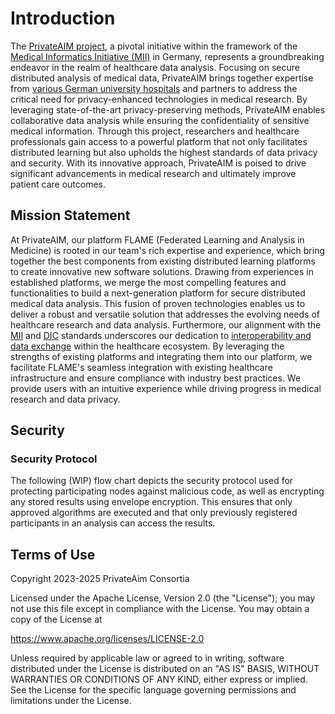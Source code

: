 # Introduction

The [PrivateAIM project](https://privateaim.de/eng/project.html), a pivotal initiative within the framework of the
[Medical Informatics Initiative (MII)](https://www.medizininformatik-initiative.de/de/start)  in Germany,
represents a groundbreaking endeavor in the realm of healthcare data analysis. Focusing on secure distributed analysis
of
medical data, PrivateAIM brings together expertise
from [various German university hospitals](https://privateaim.de/eng/team.html)
and partners to address the critical need for privacy-enhanced technologies in medical research. By leveraging
state-of-the-art privacy-preserving methods, PrivateAIM enables collaborative data analysis while ensuring the
confidentiality
of sensitive medical information. Through this project, researchers and healthcare professionals gain access to a
powerful
platform that not only facilitates distributed learning but also upholds the highest standards of data privacy and
security.
With its innovative approach, PrivateAIM is poised to drive significant advancements in medical research and ultimately
improve patient care outcomes.


[//]: # ([![Overview]&#40;/images/process_images/pht_services.png&#41;]&#40;/images/process_images/pht_services.png&#41;)

## Mission Statement

At PrivateAIM, our platform FLAME (Federated Learning and Analysis in Medicine) is rooted in our team's rich expertise
and experience,
which bring together the best components from existing distributed learning platforms to create innovative new software
solutions.
Drawing from experiences in established platforms, we merge the most compelling features and functionalities to build a
next-generation platform for secure distributed medical data analysis. This fusion of proven technologies enables us to
deliver
a robust and versatile solution that addresses the evolving needs of healthcare research and data analysis.
Furthermore, our alignment with the [MII](https://www.medizininformatik-initiative.de/de/start)
and [DIC](https://www.medizininformatik-initiative.de/de/konsortien/datenintegrationszentren) standards
underscores our dedication
to [interoperability and data exchange](https://www.medizininformatik-initiative.de/en/medical-informatics-initiatives-core-data-set)
within the healthcare ecosystem. By leveraging the strengths of existing platforms and integrating them into our
platform,
we facilitate FLAME's seamless integration with existing healthcare infrastructure and ensure compliance with industry
best practices.
We provide users with an intuitive experience while driving progress in medical research and data privacy.

## Security

### Security Protocol

The following (WIP) flow chart depicts the security protocol used for protecting participating nodes against malicious
code,
as well as encrypting any stored results using envelope encryption.
This ensures that only approved algorithms are executed and that only previously registered participants in an
analysis can access the results.


[//]: # ([![Security Protocol]&#40;/images/process_images/security_protocol.png&#41;]&#40;/images/process_images/security_protocol.png&#41;)

## Terms of Use

Copyright 2023-2025 PrivateAim Consortia

Licensed under the Apache License, Version 2.0 (the "License");
you may not use this file except in compliance with the License.
You may obtain a copy of the License at

https://www.apache.org/licenses/LICENSE-2.0

Unless required by applicable law or agreed to in writing, software
distributed under the License is distributed on an "AS IS" BASIS,
WITHOUT WARRANTIES OR CONDITIONS OF ANY KIND, either express or implied.
See the License for the specific language governing permissions and
limitations under the License.
